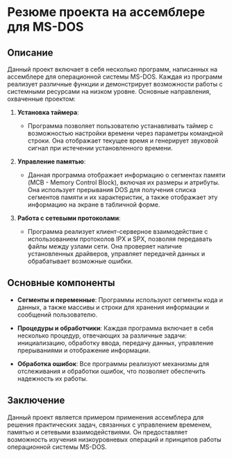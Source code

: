 ﻿# Резюме проекта на ассемблере для MS-DOS

## Описание

Данный проект включает в себя несколько программ, написанных на ассемблере для операционной системы MS-DOS. Каждая из программ реализует различные функции и демонстрирует возможности работы с системными ресурсами на низком уровне. Основные направления, охваченные проектом:

1. **Установка таймера**: 
   - Программа позволяет пользователю устанавливать таймер с возможностью настройки времени через параметры командной строки. Она отображает текущее время и генерирует звуковой сигнал при истечении установленного времени.

2. **Управление памятью**: 
   - Данная программа отображает информацию о сегментах памяти (MCB - Memory Control Block), включая их размеры и атрибуты. Она использует прерывания DOS для получения списка сегментов памяти и их характеристик, а также отображает эту информацию на экране в табличной форме.

3. **Работа с сетевыми протоколами**: 
   - Программа реализует клиент-серверное взаимодействие с использованием протоколов IPX и SPX, позволяя передавать файлы между узлами сети. Она проверяет наличие установленных драйверов, управляет передачей данных и обрабатывает возможные ошибки.

## Основные компоненты

- **Сегменты и переменные**: Программы используют сегменты кода и данных, а также массивы и строки для хранения информации и сообщений пользователю.
  
- **Процедуры и обработчики**: Каждая программа включает в себя несколько процедур, отвечающих за различные задачи: инициализацию, обработку ввода, передачу данных, управление прерываниями и отображение информации.

- **Обработка ошибок**: Все программы реализуют механизмы для отслеживания и обработки ошибок, что позволяет обеспечить надежность их работы.

## Заключение

Данный проект является примером применения ассемблера для решения практических задач, связанных с управлением временем, памятью и сетевыми взаимодействиями. Он предоставляет возможность изучения низкоуровневых операций и принципов работы операционной системы MS-DOS.

